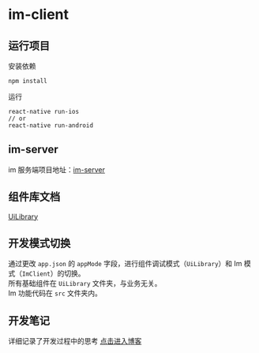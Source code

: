 # im-client
## 运行项目
安装依赖
```shell
npm install
```
运行
```shell
react-native run-ios
// or
react-native run-android
```

## im-server
im 服务端项目地址：[im-server](https://github.com/plusmancn/im-server)

## 组件库文档
[UiLibrary](https://github.com/plusmancn/im-client/blob/master/UiLibrary/README.md)


## 开发模式切换
通过更改 `app.json` 的 `appMode` 字段，进行组件调试模式（`UiLibrary`）和 Im 模式（`ImClient`）的切换。  
所有基础组件在 `UiLibrary` 文件夹，与业务无关。  
Im 功能代码在 `src` 文件夹内。

## 开发笔记
详细记录了开发过程中的思考 [点击进入博客](https://github.com/plusmancn/plusmancn.github.com)

